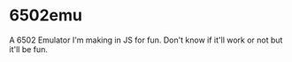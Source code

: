# 6502emu

A 6502 Emulator I'm making in JS for fun. Don't know if it'll work or not but it'll be fun.
